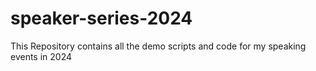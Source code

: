 # speaker-series-2024
This Repository contains all the demo scripts and code for my speaking events in 2024
